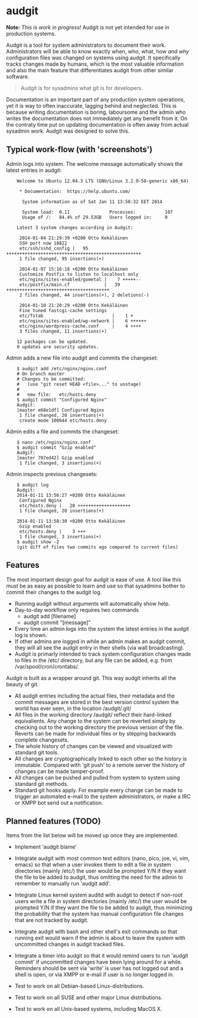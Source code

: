 audgit
======

__Note:__ *This is work in progress!* Audgit is not yet intended for use in production systems.

Audgit is a tool for system administrators to document their work. Administrators will be able to know exactly when, who, what, how *and why* configuration files was changed on systems using audgit. It specifically tracks changes made by humans, which is the most valuable information and also the main feature that differentiates audgit from other similar software.

> Audgit is for sysadmins what git is for developers.

Documentation is an important part of any production system operations, yet it is way to often inaccurate, lagging behind and neglected. This is because writing documentation is boring, laboursome and the admin who writes the documentation does not immediately get any benefit from it. On the contraty time put on updating documentation is often away from actual sysadmin work. Audgit was designed to solve this.


Typical work-flow (with 'screenshots')
--------------------------------------

Admin logs into system. The welcome message automatically shows the latest entries in audgit:

        Welcome to Ubuntu 12.04.3 LTS (GNU/Linux 3.2.0-58-generic x86_64)
          
         * Documentation:  https://help.ubuntu.com/
         
          System information as of Sat Jan 11 13:50:32 EET 2014
         
          System load:  0.11               Processes:           107
          Usage of /:   84.4% of 29.53GB   Users logged in:     0
         
        Latest 3 system changes according in Audgit:
         
         2014-01-04 21:29:39 +0200 Otto Kekäläinen
         SSH port now 18822
         etc/ssh/sshd_config |   95 +++++++++++++++++++++++++++++++++++++++++++++++++++
         1 file changed, 95 insertions(+)
         
         2014-01-07 15:16:18 +0200 Otto Kekäläinen
         Customize Postfix to listen to localhost only
         etc/nginx/sites-enabled/gometal |    7 +++++--
         etc/postfix/main.cf             |   39 +++++++++++++++++++++++++++++++++++++++
         2 files changed, 44 insertions(+), 2 deletions(-)
         
         2014-01-10 21:20:29 +0200 Otto Kekäläinen
         Fine tuned fastcgi-cache settings
         etc/fstab                          |    1 +
         etc/nginx/sites-enabled/wp-network |    6 ++++++
         etc/nginx/wordpress-cache.conf     |    4 ++++
         3 files changed, 11 insertions(+)
         
        12 packages can be updated.
        0 updates are security updates.

Admin adds a new file into audgit and commits the changeset:

        $ audgit add /etc/nginx/nginx.conf
        # On branch master
        # Changes to be committed:
        #   (use "git reset HEAD <file>..." to unstage)
        #
        #	new file:   etc/hosts.deny
        $ audgit commit "Configured Nginx"
        Audgit:
        [master e68e1df] Configured Nginx
         1 file changed, 20 insertions(+)
         create mode 100644 etc/hosts.deny

Admin edits a file and commits the changeset:

        $ nano /etc/nginx/nginx.conf
        $ audgit commit "Gzip enabled"
        Audgit:
        [master 707ed42] Gzip enabled
         1 file changed, 3 insertions(+)

Admin inspects previous changesets:

        $ audgit log
        Audgit:
        2014-01-11 13:56:27 +0200 Otto Kekäläinen
         Configured Nginx
         etc/hosts.deny |   20 ++++++++++++++++++++
         1 file changed, 20 insertions(+)

        2014-01-11 13:58:30 +0200 Otto Kekäläinen
         Gzip enabled
         etc/hosts.deny |    3 +++
         1 file changed, 3 insertions(+)
        $ audgit show -2
        (git diff of files two commits ago compared to current files)


Features
--------

The most important design goal for audgit is ease of use. A tool like this must be as easy as possible to learn and use so that sysadmins bother to commit their changes to the audgit log.

*   Running audgit without arguments will automatically show help.
*   Day-to-day workflow only requires two commands
    *   audgit add [filename]
    *   audgit commit "[message]"
*   Every time an admin logs into the system the latest entries in the audgit log is shown.
*   If other admins are logged in while an admin makes an audgit commit, they will all see the audgit entry in their shells (via wall broadcasting).
*   Audgit is primarly intended to track system configuration changes made to files in the /etc/ directory, but any file can be added, e.g. from /var/spool/cron/crontabs/.

Audgit is built as a wrapper around git. This way audgit inherits all the beauty of git.

*   All audgit entries including the actual files, their metadata and the commit messages are stored in the best version control system the world has ever seen, in the location /audgit/.git/
*   All files in the working directory /audgit/ reflect their hard-linked equivalients. Any change to the system can be reverted simply by checking out to the working directory the previous version of the file. Reverts can be made for individual files or by stepping backwards complete changesets.
*   The whole history of changes can be viewed and visualized with standard git tools.
*   All changes are cryptographically linked to each other so the history is immutable. Compared with 'git push' to a remote server the history of changes can be made tamper-proof.
*   All changes can be pushed and pulled from system to system using standard git methods.
*   Standard git hooks apply. For example every change can be made to trigger an automated e-mail to the system administrators, or make a IRC or XMPP bot send out a notification.


Planned features (TODO)
-----------------------

Items from the list below will be moved up once they are implemented.

*   Implement 'audgit blame'
*   Integrate audgit with most common text editors (nano, pico, joe, vi, vim, emacs) so that when a user invokes them to edit a file in system directories (mainly /etc/) the user would be prompted Y/N if they want the file to be added to audgit, thus omitting the need for the admin to remember to manually run 'audgit add'.
*   Integrate Linux kernel system auditd with audgit to detect if non-root users write a file in system directories (mainly /etc/) the user would be prompted Y/N if they want the file to be added to audgit, thus minimizing the probability that the system has manual configuration file changes that are not tracked by audgit.
*   Integrate audgit with bash and other shell's exit commands so that running exit would warn if the admin is about to leave the system with uncommitted changes in audgit tracked files.
*   Integrate a timer into audgit so that it would remind users to run 'audgit commit' if uncommitted changes have been lying around for a while. Reminders should be sent via 'write' is user has not logged out and a shell is open, or via XMPP or e-mail if user is no longer logged in.

*   Test to work on all Debian-based Linux-distributions.
*   Test to work on all SUSE and other major Linux distributions.
*   Test to work on all Unix-based systems, including MacOS X.














